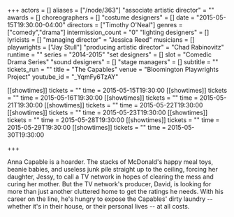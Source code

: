 +++
actors = []
aliases = ["/node/363"]
"associate artistic director" = ""
awards = []
choreographers = []
"costume designers" = []
date = "2015-05-15T19:30:00-04:00"
directors = ["Timothy O'Neal"]
genres = ["comedy","drama"]
intermission_count = "0"
"lighting designers" = []
lyricists = []
"managing director" = "Jessica Reed"
musicians = []
playwrights = ["Jay Stull"]
"producing artistic director" = "Chad Rabinovitz"
runtime = ""
series = "2014-2015"
"set designers" = []
slot = "Comedic Drama Series"
"sound designers" = []
"stage managers" = []
subtitle = ""
tickets_run = ""
title = "The Capables"
venue = "Bloomington Playwrights Project"
youtube_id = "_YqmFy6TzAY"

[[showtimes]]
  tickets = ""
  time = 2015-05-15T19:30:00
[[showtimes]]
  tickets = ""
  time = 2015-05-16T19:30:00
[[showtimes]]
  tickets = ""
  time = 2015-05-21T19:30:00
[[showtimes]]
  tickets = ""
  time = 2015-05-22T19:30:00
[[showtimes]]
  tickets = ""
  time = 2015-05-23T19:30:00
[[showtimes]]
  tickets = ""
  time = 2015-05-28T19:30:00
[[showtimes]]
  tickets = ""
  time = 2015-05-29T19:30:00
[[showtimes]]
  tickets = ""
  time = 2015-05-30T19:30:00

+++

Anna Capable is a hoarder. The stacks of McDonald's happy meal toys, beanie babies, and useless junk pile straight up to the ceiling, forcing her daughter, Jessy, to call a TV network in hopes of clearing the mess and curing her mother. But the TV network's producer, David, is looking for more than just another cluttered home to get the ratings he needs. With his career on the line, he's hungry to expose the Capables' dirty laundry -- whether it's in their house, or their personal lives -- at all costs.
